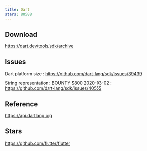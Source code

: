 ```yaml
---
title: Dart
stars: 80588
---
```


## Download

<https://dart.dev/tools/sdk/archive>

## Issues

Dart platform size
: <https://github.com/dart-lang/sdk/issues/39439>

String representation
: BOUNTY $800 2020-03-02
: <https://github.com/dart-lang/sdk/issues/40555>

## Reference

<https://api.dartlang.org>

## Stars

<https://github.com/flutter/flutter>
